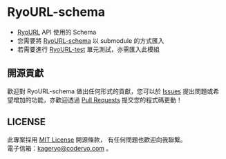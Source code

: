 # RyoURL-schema
- [RyoURL](https://github.com/KageRyo/RyoURL/) API 使用的 Schema
- 您需要將 [RyoURL-schema](https://github.com/KageRyo/RyoURL-schema/) 以 submodule 的方式匯入
- 若需要進行 [RyoURL-test](https://github.com/KageRyo/RyoURL-test/) 單元測試，亦需匯入此模組
 
## 開源貢獻

歡迎對 RyoURL-schema 做出任何形式的貢獻，您可以於 [Issues](https://github.com/KageRyo/RyoURL-schema/issues) 提出問題或希望增加的功能，亦歡迎透過 [Pull Requests](https://github.com/KageRyo/RyoURL-schema/pulls) 提交您的程式碼更動！

## LICENSE

此專案採用 [MIT License](License) 開源條款，
有任何問題也歡迎向我聯繫。  
電子信箱：[kageryo@coderyo.com](mailto:kageryo@coderyo.com) 。
